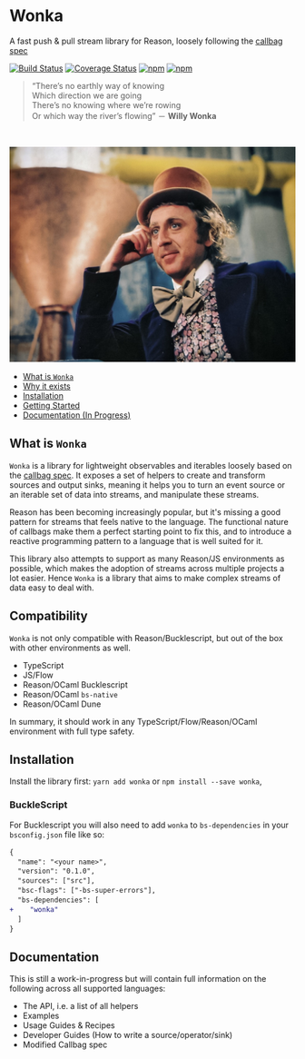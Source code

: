 # Wonka

A fast push & pull stream library for Reason, loosely following the [callbag spec](https://github.com/callbag/callbag)

[![Build Status](https://travis-ci.org/kitten/wonka.svg?branch=master)](https://travis-ci.org/kitten/wonka)
[![Coverage Status](https://coveralls.io/repos/github/kitten/wonka/badge.svg?branch=master)](https://coveralls.io/github/kitten/wonka?branch=master)
[![npm](https://img.shields.io/npm/v/wonka.svg)](https://www.npmjs.com/package/wonka)
[![npm](https://img.shields.io/npm/l/wonka.svg)](https://www.npmjs.com/package/wonka)

> “There’s no earthly way of knowing<br>
> Which direction we are going<br>
> There’s no knowing where we’re rowing<br>
> Or which way the river’s flowing” － **Willy Wonka**

<br>

![Wonka](/docs/wonka.jpg?raw=true)

* [What is `Wonka`](#what-is-wonka)
* [Why it exists](#why-it-exists)
* [Installation](#installation)
* [Getting Started](#getting-started)
* [Documentation (In Progress)](#documentation)

## What is `Wonka`

`Wonka` is a library for lightweight observables and iterables loosely based on the [callbag spec](https://github.com/callbag/callbag).
It exposes a set of helpers to create and transform sources and output sinks, meaning it helps you to turn an event source or an
iterable set of data into streams, and manipulate these streams.

Reason has been becoming increasingly popular, but it's missing a good pattern for streams that feels native to the language.
The functional nature of callbags make them a perfect starting point to fix this, and to introduce a reactive programming
pattern to a language that is well suited for it.

This library also attempts to support as many Reason/JS environments as possible, which makes the adoption of streams across
multiple projects a lot easier.  Hence `Wonka` is a library that aims to make complex streams of data easy to deal with.

## Compatibility

`Wonka` is not only compatible with Reason/Bucklescript, but out of the box with other environments as well.

- TypeScript
- JS/Flow
- Reason/OCaml Bucklescript
- Reason/OCaml `bs-native`
- Reason/OCaml Dune

In summary, it should work in any TypeScript/Flow/Reason/OCaml environment with full type safety.

## Installation

Install the library first: `yarn add wonka` or `npm install --save wonka`,

### BuckleScript

For Bucklescript you will also need to add `wonka` to `bs-dependencies` in your `bsconfig.json` file like so:

```diff
{
  "name": "<your name>",
  "version": "0.1.0",
  "sources": ["src"],
  "bsc-flags": ["-bs-super-errors"],
  "bs-dependencies": [
+    "wonka"
  ]
}
```

## Documentation

This is still a work-in-progress but will contain full information on the following
across all supported languages:

- The API, i.e. a list of all helpers
- Examples
- Usage Guides & Recipes
- Developer Guides (How to write a source/operator/sink)
- Modified Callbag spec

